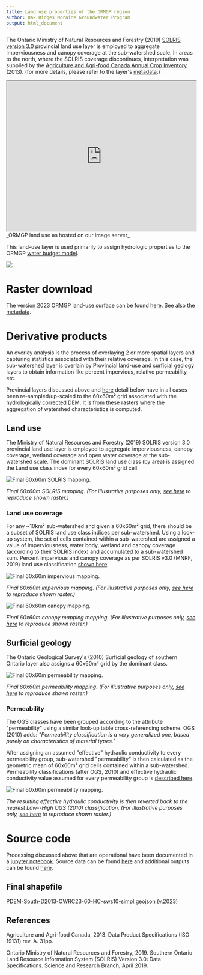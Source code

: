 ```yaml
---
title: Land use properties of the ORMGP region
author: Oak Ridges Moraine Groundwater Program
output: html_document
---
```




The Ontario Ministry of Natural Resources and Forestry (2019) [SOLRIS version 3.0](https://geohub.lio.gov.on.ca/documents/0279f65b82314121b5b5ec93d76bc6ba/about) provincial land use layer is employed to aggregate imperviousness and canopy coverage at the sub-watershed scale. In areas to the north, where the SOLRIS coverage discontinues, interpretation was supplied by the [Agriculture and Agri-food Canada Annual Crop Inventory](https://open.canada.ca/data/en/dataset/ba2645d5-4458-414d-b196-6303ac06c1c9) (2013). (for more details, please refer to the layer's [metadata](/metadata/surfaces/land_use.html).)

<iframe src="https://golang.oakridgeswater.ca/pages/landuse23.html" width="100%" height="400" scrolling="no" allowfullscreen></iframe>
_ORMGP land use as hosted on our image server_

This land-use layer is used primarily to assign hydrologic properties to the ORMGP [water budget model](/interpolants/modelling/waterbudgetmodel.html#land-use-and-surficial-geology).

![](fig/SOLRIS-legend.png)



# Raster download

The version 2023 ORMGP land-use surface can be found [here](https://www.dropbox.com/scl/fi/428o1h1a3qg1xnnt7g1iz/landuse23.tif?rlkey=9kzwrrvpi6mb9plwzajy8wiof&dl=1). See also the [metadata](/metadata/surfaces/land_use.html).



# Derivative products

An overlay analysis is the process of overlaying 2 or more spatial layers and capturing statistics associated with their relative coverage. In this case, the sub-watershed layer is overlain by Provincial land-use and surficial geology layers to obtain information like percent impervious, relative permeability, etc.

Provincial layers discussed above and [here](/interpolants/interpolation/surfgeo.html) detail below have in all cases been re-sampled/up-scaled to the 60x60m² grid associated with the [hydrologically corrected DEM](/interpolants/interpolation/overland.html). It is from these rasters where the aggregation of watershed characteristics is computed.


## Land use

The Ministry of Natural Resources and Forestry (2019) SOLRIS version 3.0 provincial land use layer is employed to aggregate imperviousness, canopy coverage, wetland coverage and open water coverage at the sub-watershed scale. The dominant SOLRIS land use class (by area) is assigned the Land use class index for every 60x60m² grid cell. 

![Final 60x60m SOLRIS mapping.](https://github.com/OWRC/interpolants/blob/main/interpolation/calc/landuse/output/landuse23_60.png?raw=true)

*Final 60x60m SOLRIS mapping. (For illustrative purposes only, [see here](https://github.com/OWRC/interpolants/blob/main/interpolation/calc/landuse/OWRC23-lusg.ipynb) to reproduce shown raster.)*


### Land use coverage

For any ~10km² sub-watershed and given a 60x60m² grid, there should be a subset of SOLRIS land use class indices per sub-watershed. Using a look-up system, the set of cells contained within a sub-watershed are assigned a value of imperviousness, water body, wetland and canopy coverage (according to their SOLRIS index) and accumulated to a sub-watershed sum. Percent impervious and canopy coverage as per SOLRIS v3.0 (MNRF, 2019) land use classification [shown here](https://github.com/OWRC/interpolants/blob/main/interpolation/calc/landuse/OWRC23-lusg.ipynb).


![Final 60x60m impervious mapping.](https://github.com/OWRC/interpolants/blob/main/interpolation/calc/landuse/output/landuse23_60_perimp.png?raw=true) 

*Final 60x60m impervious mapping. (For illustrative purposes only, [see here](https://github.com/OWRC/interpolants/blob/main/interpolation/calc/landuse/OWRC23-lusg.ipynb) to reproduce shown raster.)*

![Final 60x60m canopy mapping.](https://github.com/OWRC/interpolants/blob/main/interpolation/calc/landuse/output/landuse23_60_percov.png?raw=true) 

*Final 60x60m canopy mapping mapping. (For illustrative purposes only, [see here](https://github.com/OWRC/interpolants/blob/main/interpolation/calc/landuse/OWRC23-lusg.ipynb) to reproduce shown raster.)*


## Surficial geology

The Ontario Geological Survey's (2010) Surficial geology of southern Ontario layer also assigns a 60x60m² grid by the dominant class. 

![Final 60x60m permeability mapping.](https://github.com/OWRC/interpolants/blob/main/interpolation/calc/landuse/output/surfgeo23_60.png?raw=true)

*Final 60x60m permeability mapping. (For illustrative purposes only, [see here](https://github.com/OWRC/interpolants/blob/main/interpolation/calc/landuse/OWRC23-lusg.ipynb) to reproduce shown raster.)*

### Permeability

The OGS classes have been grouped according to the attribute "permeability" using a similar look-up table cross-referencing scheme. OGS (2010) adds: *"Permeability classification is a very generalized one, based purely on characteristics of material types."* 

After assigning an assumed "effective" hydraulic conductivity to every permeability group, sub-watershed "permeability" is then calculated as the geometric mean of 60x60m² grid cells contained within a sub-watershed. Permeability classifications (after OGS, 2010) and effective hydraulic conductivity value assumed for every permeability group is [described here](https://github.com/OWRC/interpolants/blob/main/interpolation/calc/landuse/OWRC23-lusg.ipynb).


![Final 60x60m permeability mapping.](https://github.com/OWRC/interpolants/blob/main/interpolation/calc/landuse/output/surfgeo23_60-logK.png?raw=true) 

*The resulting effective hydraulic conductivity is then reverted back to the nearest Low--High OGS (2010) classification. (For illustrative purposes only, [see here](https://github.com/OWRC/interpolants/blob/main/interpolation/calc/landuse/OWRC23-lusg.ipynb) to reproduce shown raster.)*



# Source code
Processing discussed above that are operational have been documented in a [jupyter notebook](https://github.com/OWRC/interpolants/blob/main/interpolation/calc/landuse/OWRC23-lusg.ipynb). Source data can be found [here](https://www.dropbox.com/scl/fo/bfkxkkrz940eqkdsk9cqy/AJadVHg9De-SdPWFORDCIHE?rlkey=tndynpc63rclqc8tu527cxg0d&st=7d9bcxiz&dl=0) and additional outputs can be found [here](https://github.com/OWRC/interpolants/tree/main/interpolation/calc/landuse/output).


## Final shapefile
[PDEM-South-D2013-OWRC23-60-HC-sws10-simpl.geojson (v.2023)](https://github.com/OWRC/geojson/blob/main/PDEM-South-D2013-OWRC23-60-HC-sws10-simpl.geojson)





## References

Agriculture and Agri-food Canada, 2013. Data Product Specifications (ISO 19131) rev. A. 31pp.

Ontario Ministry of Natural Resources and Forestry, 2019. Southern Ontario Land Resource Information System (SOLRIS) Version 3.0: Data Specifications. Science and Research Branch, April 2019.




